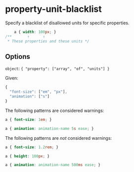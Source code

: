 # property-unit-blacklist

Specify a blacklist of disallowed units for specific properties.

```css
    a { width: 100px; }
/**       ↑      ↑
 * These properties and these units */
```

## Options

`object`: `{
  "property": ["array", "of", "units"]
}`

Given:

```js
{
  "font-size": ["em", "px"],
  "animation": ["s"]
}
```

The following patterns are considered warnings:

```css
a { font-size: 1em; }
```

```css
a { animation: animation-name 5s ease; }
```

The following patterns are *not* considered warnings:

```css
a { font-size: 1.2rem; }
```

```css
a { height: 100px; }
```

```css
a { animation: animation-name 500ms ease; }
```

